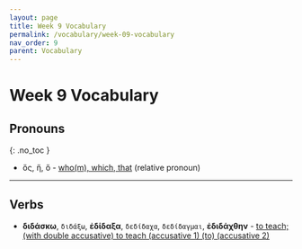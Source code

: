 ```yaml
---
layout: page
title: Week 9 Vocabulary
permalink: /vocabulary/week-09-vocabulary
nav_order: 9
parent: Vocabulary
---
```


# Week 9 Vocabulary

## Pronouns
{: .no_toc }

* ὅς, ἥ, ὅ - [who(m), which, that](https://logeion.uchicago.edu/ὅς) (relative pronoun)

***

## Verbs

* **διδάσκω**, `διδάξω`, **ἐδίδαξα**, `δεδίδαχα`, `δεδίδαγμαι`, **ἐδιδάχθην** - [to teach; (with double accusative) to teach (accusative 1) (to) (accusative 2)](https://logeion.uchicago.edu/διδάσκω)